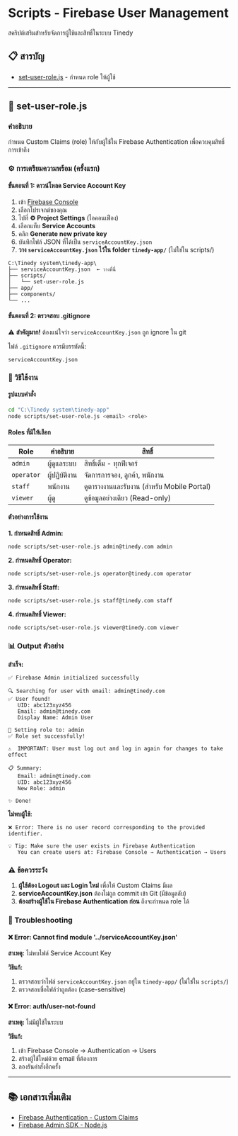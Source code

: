 # Scripts - Firebase User Management

สคริปต์เสริมสำหรับจัดการผู้ใช้และสิทธิ์ในระบบ Tinedy

## 📋 สารบัญ

- [set-user-role.js](#set-user-rolejs) - กำหนด role ให้ผู้ใช้

---

## 🔧 set-user-role.js

### คำอธิบาย
กำหนด Custom Claims (role) ให้กับผู้ใช้ใน Firebase Authentication เพื่อควบคุมสิทธิ์การเข้าถึง

### ⚙️ การเตรียมความพร้อม (ครั้งแรก)

#### ขั้นตอนที่ 1: ดาวน์โหลด Service Account Key

1. เข้า [Firebase Console](https://console.firebase.google.com)
2. เลือกโปรเจกต์ของคุณ
3. ไปที่ **⚙️ Project Settings** (ไอคอนเฟือง)
4. เลือกแท็บ **Service Accounts**
5. คลิก **Generate new private key**
6. บันทึกไฟล์ JSON ที่ได้เป็น `serviceAccountKey.json`
7. **วาง `serviceAccountKey.json` ไว้ใน folder `tinedy-app/`** (ไม่ใช่ใน scripts/)

```
C:\Tinedy system\tinedy-app\
├── serviceAccountKey.json  ← วางที่นี่
├── scripts/
│   └── set-user-role.js
├── app/
├── components/
└── ...
```

#### ขั้นตอนที่ 2: ตรวจสอบ .gitignore

⚠️ **สำคัญมาก!** ต้องแน่ใจว่า `serviceAccountKey.json` ถูก ignore ใน git

ไฟล์ `.gitignore` ควรมีบรรทัดนี้:
```
serviceAccountKey.json
```

### 🚀 วิธีใช้งาน

#### รูปแบบคำสั่ง

```bash
cd "C:\Tinedy system\tinedy-app"
node scripts/set-user-role.js <email> <role>
```

#### Roles ที่มีให้เลือก

| Role | คำอธิบาย | สิทธิ์ |
|------|---------|--------|
| `admin` | ผู้ดูแลระบบ | สิทธิ์เต็ม - ทุกฟีเจอร์ |
| `operator` | ผู้ปฏิบัติงาน | จัดการการจอง, ลูกค้า, พนักงาน |
| `staff` | พนักงาน | ดูตารางงานและรับงาน (สำหรับ Mobile Portal) |
| `viewer` | ผู้ดู | ดูข้อมูลอย่างเดียว (Read-only) |

#### ตัวอย่างการใช้งาน

**1. กำหนดสิทธิ์ Admin:**
```bash
node scripts/set-user-role.js admin@tinedy.com admin
```

**2. กำหนดสิทธิ์ Operator:**
```bash
node scripts/set-user-role.js operator@tinedy.com operator
```

**3. กำหนดสิทธิ์ Staff:**
```bash
node scripts/set-user-role.js staff@tinedy.com staff
```

**4. กำหนดสิทธิ์ Viewer:**
```bash
node scripts/set-user-role.js viewer@tinedy.com viewer
```

### 📊 Output ตัวอย่าง

**สำเร็จ:**
```
✅ Firebase Admin initialized successfully

🔍 Searching for user with email: admin@tinedy.com
✅ User found!
   UID: abc123xyz456
   Email: admin@tinedy.com
   Display Name: Admin User

🔧 Setting role to: admin
✅ Role set successfully!

⚠️  IMPORTANT: User must log out and log in again for changes to take effect

📋 Summary:
   Email: admin@tinedy.com
   UID: abc123xyz456
   New Role: admin

✨ Done!
```

**ไม่พบผู้ใช้:**
```
❌ Error: There is no user record corresponding to the provided identifier.

💡 Tip: Make sure the user exists in Firebase Authentication
   You can create users at: Firebase Console → Authentication → Users
```

### ⚠️ ข้อควรระวัง

1. **ผู้ใช้ต้อง Logout และ Login ใหม่** เพื่อให้ Custom Claims มีผล
2. **serviceAccountKey.json** ต้องไม่ถูก commit เข้า Git (มีข้อมูลลับ)
3. **ต้องสร้างผู้ใช้ใน Firebase Authentication ก่อน** ถึงจะกำหนด role ได้

### 🐛 Troubleshooting

#### ❌ Error: Cannot find module '../serviceAccountKey.json'

**สาเหตุ:** ไม่พบไฟล์ Service Account Key

**วิธีแก้:**
1. ตรวจสอบว่าไฟล์ `serviceAccountKey.json` อยู่ใน `tinedy-app/` (ไม่ใช่ใน `scripts/`)
2. ตรวจสอบชื่อไฟล์ว่าถูกต้อง (case-sensitive)

#### ❌ Error: auth/user-not-found

**สาเหตุ:** ไม่มีผู้ใช้ในระบบ

**วิธีแก้:**
1. เข้า Firebase Console → Authentication → Users
2. สร้างผู้ใช้ใหม่ด้วย email ที่ต้องการ
3. ลองรันคำสั่งอีกครั้ง

---

## 📚 เอกสารเพิ่มเติม

- [Firebase Authentication - Custom Claims](https://firebase.google.com/docs/auth/admin/custom-claims)
- [Firebase Admin SDK - Node.js](https://firebase.google.com/docs/admin/setup)
